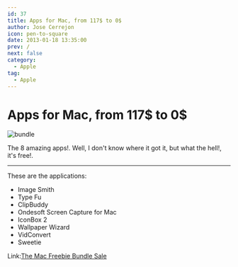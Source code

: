 ```yaml
---
id: 37
title: Apps for Mac, from 117$ to 0$
author: Jose Cerrejon
icon: pen-to-square
date: 2013-01-18 13:35:00
prev: /
next: false
category:
  - Apple
tag:
  - Apple
---
```


# Apps for Mac, from 117$ to 0$

![bundle](/images/bundle.jpg)

The 8 amazing apps!. Well, I don't know where it got it, but what the hell!, it's free!.

- - -

These are the applications:

* Image Smith
* Type Fu
* ClipBuddy
* Ondesoft Screen Capture for Mac
* IconBox 2
* Wallpaper Wizard
* VidConvert
* Sweetie

Link:[The Mac Freebie Bundle Sale](https://stacksocial.com/sales/the-mac-freebie-bundle)